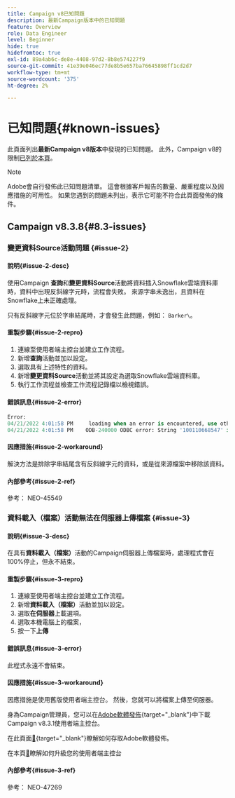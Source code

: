 ```yaml
---
title: Campaign v8已知問題
description: 最新Campaign版本中的已知問題
feature: Overview
role: Data Engineer
level: Beginner
hide: true
hidefromtoc: true
exl-id: 89a4ab6c-de8e-4408-97d2-8b8e574227f9
source-git-commit: 41e39e046ec77de8b5e657ba76645898ff1cd2d7
workflow-type: tm+mt
source-wordcount: '375'
ht-degree: 2%

---
```


# 已知問題{#known-issues}

此頁面列出&#x200B;**最新Campaign v8版本**&#x200B;中發現的已知問題。 此外，Campaign v8的限制[已列於本頁](ac-guardrails.md)。


>[!NOTE]
>
>Adobe會自行發佈此已知問題清單。 這會根據客戶報告的數量、嚴重程度以及因應措施的可用性。 如果您遇到的問題未列出，表示它可能不符合此頁面發佈的條件。

## Campaign v8.3.8{#8.3-issues}

### 變更資料Source活動問題 {#issue-2}

#### 說明{#issue-2-desc}

使用Campaign **查詢**&#x200B;和&#x200B;**變更資料Source**&#x200B;活動將資料插入Snowflake雲端資料庫時，資料中出現反斜線字元時，流程會失敗。 來源字串未逸出，且資料在Snowflake上未正確處理。

只有反斜線字元位於字串結尾時，才會發生此問題，例如： `Barker\`。


#### 重製步驟{#issue-2-repro}

1. 連線至使用者端主控台並建立工作流程。
1. 新增&#x200B;**查詢**&#x200B;活動並加以設定。
1. 選取具有上述特性的資料。
1. 新增&#x200B;**變更資料Source**&#x200B;活動並將其設定為選取Snowflake雲端資料庫。
1. 執行工作流程並檢查工作流程記錄檔以檢視錯誤。


#### 錯誤訊息{#issue-2-error}

```sql
Error:
04/21/2022 4:01:58 PM     loading when an error is encountered, use other values such as 'SKIP_FILE' or 'CONTINUE' for the ON_ERROR option. For more information on loading options, please run 'info loading_data' in a SQL client. SQLState: 22000
04/21/2022 4:01:58 PM    ODB-240000 ODBC error: String '100110668547' is too long and would be truncated   File 'wkf1656797_21_1_3057430574#458516uploadPart0.chunk.gz', line 1, character 0   Row 90058, column "WKF1656797_21_1"["SCARRIER_ROUTE":13]   If you would like to continue
```

#### 因應措施{#issue-2-workaround}

解決方法是排除字串結尾含有反斜線字元的資料，或是從來源檔案中移除該資料。


#### 內部參考{#issue-2-ref}

參考： NEO-45549


### 資料載入（檔案）活動無法在伺服器上傳檔案 {#issue-3}

#### 說明{#issue-3-desc}

在具有&#x200B;**資料載入（檔案）**&#x200B;活動的Campaign伺服器上傳檔案時，處理程式會在100%停止，但永不結束。

#### 重製步驟{#issue-3-repro}

1. 連線至使用者端主控台並建立工作流程。
1. 新增&#x200B;**資料載入（檔案）**&#x200B;活動並加以設定。
1. 選取&#x200B;**在伺服器**&#x200B;上載選項。
1. 選取本機電腦上的檔案，
1. 按一下&#x200B;**上傳**


#### 錯誤訊息{#issue-3-error}

此程式永遠不會結束。

#### 因應措施{#issue-3-workaround}

因應措施是使用舊版使用者端主控台。 然後，您就可以將檔案上傳至伺服器。

身為Campaign管理員，您可以在[Adobe軟體發佈](https://experience.adobe.com/#/downloads/content/software-distribution/en/campaign.html?1_group.propertyvalues.property=.%2Fjcr%3Acontent%2Fmetadata%2Fdc%3Aversion&1_group.propertyvalues.operation=equals&1_group.propertyvalues.0_values=target-version%3Acampaign%2F8&orderby=%40jcr%3Acontent%2Fjcr%3AlastModified&orderby.sort=desc&layout=list&p.offset=0&p.limit=4){target="_blank"}中下載Campaign v8.3.1使用者端主控台。

在此頁面[&#128279;](https://experienceleague.adobe.com/docs/experience-cloud/software-distribution/home.html?lang=zh-Hant){target="_blank"}瞭解如何存取Adobe軟體發佈。

在本頁[&#128279;](connect.md)瞭解如何升級您的使用者端主控台

#### 內部參考{#issue-3-ref}

參考： NEO-47269

